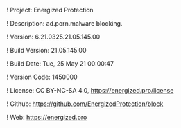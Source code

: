 ! Project: Energized Protection

! Description: ad.porn.malware blocking.

! Version: 6.21.0325.21.05.145.00

! Build Version: 21.05.145.00

! Build Date: Tue, 25 May 21 00:00:47

! Version Code: 1450000

! License: CC BY-NC-SA 4.0, https://energized.pro/license

! Github: https://github.com/EnergizedProtection/block

! Web: https://energized.pro
